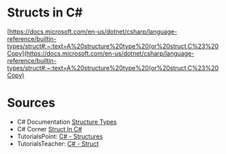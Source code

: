 # Structs in C#
[https://docs.microsoft.com/en-us/dotnet/csharp/language-reference/builtin-types/struct#:~:text=A%20structure%20type%20(or%20struct,C%23%20Copy](https://docs.microsoft.com/en-us/dotnet/csharp/language-reference/builtin-types/struct#:~:text=A%20structure%20type%20(or%20struct,C%23%20Copy)

# Sources
- C# Documentation [Structure Types](https://docs.microsoft.com/en-us/dotnet/csharp/language-reference/builtin-types/struct#:~:text=A%20structure%20type%20)
- C# Corner [Struct In C#](https://www.c-sharpcorner.com/UploadFile/puranindia/struct-in-C-Sharp/)
- TutorialsPoint: [C# - Structures](https://www.tutorialspoint.com/csharp/csharp_struct.htm)
- TutorialsTeacher: [C# - Struct](https://www.tutorialsteacher.com/csharp/csharp-struct)
